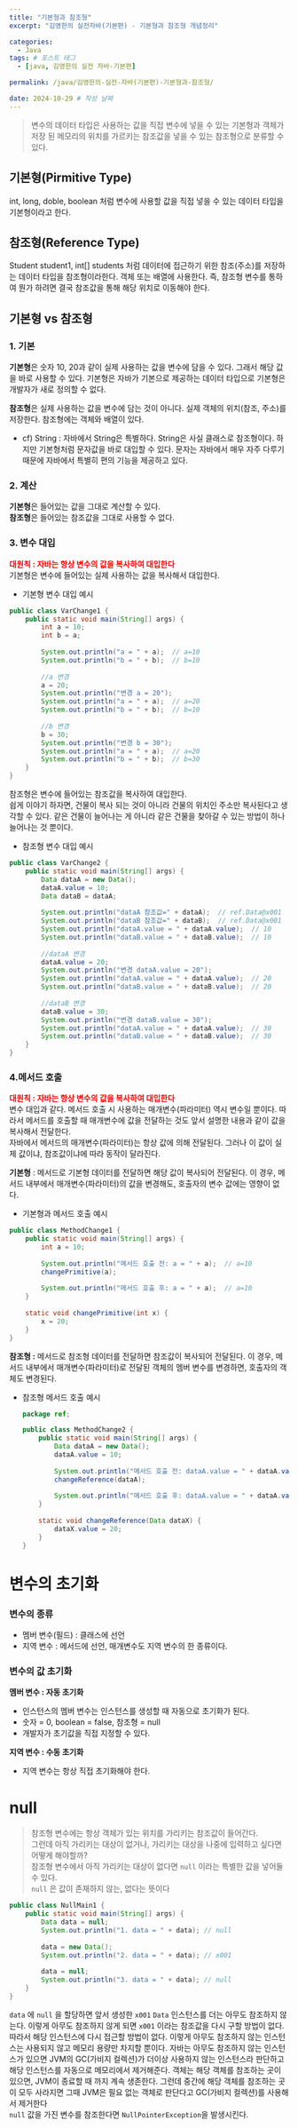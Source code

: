 ```yaml
---
title: "기본형과 참조형"
excerpt: "김영한의 실전자바(기본편) - 기본형과 참조형 개념정리"

categories:
  - Java
tags: # 포스트 태그
  - [java, 김영한의 실전 자바-기본편] 

permalink: /java/김영한의-실전-자바(기본편)-기본형과-참조형/

date: 2024-10-29 # 작성 날짜
---
```


> 변수의 데이터 타입은 사용하는 값을 직접 변수에 넣을 수 있는 기본형과 객체가 저장 된 메모리의 위치를 가르키는 참조값을 넣을 수 있는 참조형으로 분류할 수 있다.

## 기본형(Pirmitive Type)
int, long, doble, boolean 처럼 변수에 사용할 값을 직접 넣을 수 있는 데이터 타입을 기본형이라고 한다.

## 참조형(Reference Type)
Student student1, int[] students 처럼 데이터에 접근하기 위한 참조(주소)를 저장하는 데이터 타입을 참조형이라한다. 객체 또는 배열에 사용한다. 즉, 참조형 변수를 통하여 뭔가 하려면 결국 참조값을 통해 해당 위치로 이동해야 한다.

## 기본형 vs 참조형
### 1. 기본
**기본형**은 숫자 10, 20과 같이 실제 사용하는 값을 변수에 담을 수 있다. 그래서 해당 값을 바로 사용할 수 있다. 기본형은 자바가 기본으로 제공하는 데이터 타입으로 기본형은 개발자가 새로 정의할 수 없다.

**참조형**은 실제 사용하는 값을 변수에 담는 것이 아니다. 실제 객체의 위치(참조, 주소)를 저장한다. 참조형에는 객체와 배열이 있다.
  - cf) String : 자바에서 String은 특별하다. String은 사실 클래스로 참조형이다. 하지만 기본형처럼 문자값을 바로 대입할 수 있다. 문자는 자바에서 매우 자주 다루기 때문에 자바에서 특별히 편의 기능을 제공하고 있다.

### 2. 계산
**기본형**은 들어있는 값을 그대로 계산할 수 있다.
<br>**참조형**은 들어있는 참조값을 그대로 사용할 수 없다.

### 3. 변수 대입  
<span style="color:red">**대원칙 : 자바는 항상 변수의 값을 복사하여 대입한다**</span>
<br>기본형은 변수에 들어있는 실제 사용하는 값을 복사해서 대입한다.
  - 기본형 변수 대입 예시
```java
public class VarChange1 {
	public static void main(String[] args) {
		int a = 10;
		int b = a;
		
		System.out.println("a = " + a);  // a=10
		System.out.println("b = " + b);  // b=10
		
		//a 변경
		a = 20;
		System.out.println("변경 a = 20");
		System.out.println("a = " + a);  // a=20
		System.out.println("b = " + b);  // b=10
		
		//b 변경
		b = 30;
		System.out.println("변경 b = 30");
		System.out.println("a = " + a);  // a=20
		System.out.println("b = " + b);  // b=30
	}
}
```

참조형은 변수에 들어있는 참조값을 복사하여 대입한다.
<br>쉽게 이야기 하자면, 건물이 복사 되는 것이 아니라 건물의 위치인 주소만 복사된다고 생각할 수 있다. 
같은 건물이 늘어나는 게 아니라 같은 건물을 찾아갈 수 있는 방법이 하나 늘어나는 것 뿐이다.
  - 참조형 변수 대입 예시
```java
public class VarChange2 {
	public static void main(String[] args) {
		Data dataA = new Data();
		dataA.value = 10;
		Data dataB = dataA;
		
		System.out.println("dataA 참조값=" + dataA);  // ref.Data@x001
		System.out.println("dataB 참조값=" + dataB);  // ref.Data@x001
		System.out.println("dataA.value = " + dataA.value);  // 10
		System.out.println("dataB.value = " + dataB.value);  // 10
		
		//dataA 변경
		dataA.value = 20;
		System.out.println("변경 dataA.value = 20");
		System.out.println("dataA.value = " + dataA.value);  // 20
		System.out.println("dataB.value = " + dataB.value);  // 20
		
		//dataB 변경
		dataB.value = 30;
		System.out.println("변경 dataB.value = 30");
		System.out.println("dataA.value = " + dataA.value);  // 30
		System.out.println("dataB.value = " + dataB.value);  // 30
	}
}
```

### 4.메서드 호출 
<span style="color:red">**대원칙 : 자바는 항상 변수의 값을 복사하여 대입한다**</span>
<br>변수 대입과 같다. 메서드 호출 시 사용하는 매개변수(파라미터) 역시 변수일 뿐이다. 따라서 메서드를 호출할 때 매개변수에 값을 전달하는 것도 앞서 설명한 내용과 같이 값을 복사해서 전달한다.
<br>자바에서 메서드의 매개변수(파라미터)는 항상 값에 의해 전달된다. 그러나 이 값이 실제 값이냐, 참조값이냐에 따라 동작이 달라진다.

**기본형** : 메서드로 기본형 데이터를 전달하면 해당 값이 복사되어 전달된다. 이 경우, 메서드 내부에서 매개변수(파라미터)의 값을 변경해도, 호출자의 변수 값에는 영향이 없다.

  - 기본형과 메서드 호출 예시
```java    
public class MethodChange1 {
	public static void main(String[] args) {
		int a = 10;
			
		System.out.println("메서드 호출 전: a = " + a);  // a=10
		changePrimitive(a);
		
		System.out.println("메서드 호출 후: a = " + a);  // a=10
	}
	
	static void changePrimitive(int x) {
		x = 20;
	}
}
```

**참조형 :** 메서드로 참조형 데이터를 전달하면 참조값이 복사되어 전달된다. 이 경우, 메서드 내부에서 매개변수(파라미터)로 전달된 객체의 멤버 변수를 변경하면, 호출자의 객체도 변경된다.
  - 참조형 메서드 호출 예시
	```java
	package ref;
	
	public class MethodChange2 {
		public static void main(String[] args) {
			Data dataA = new Data();
			dataA.value = 10;
			
			System.out.println("메서드 호출 전: dataA.value = " + dataA.value); // 10
			changeReference(dataA);
			
			System.out.println("메서드 호출 후: dataA.value = " + dataA.value); // 20
		}
		
		static void changeReference(Data dataX) {
			dataX.value = 20;
		}
	}
	```

# 변수의 초기화

### 변수의 종류

- 멤버 변수(필드) : 클래스에 선언
- 지역 변수 : 메서드에 선언, 매개변수도 지역 변수의 한 종류이다.

### 변수의 값 초기화

**멤버 변수 : 자동 초기화**
  - 인스턴스의 멤버 변수는 인스턴스를 생성할 때 자동으로 초기화가 된다.
  - 숫자 = 0, boolean = false, 참조형 = null
  - 개발자가 초기값을 직접 지정할 수 있다.

**지역 변수 : 수동 초기화**
  - 지역 변수는 항상 직접 초기화해야 한다.

# null

> 참조형 변수에는 항상 객체가 있는 위치를 가리키는 참조값이 들어간다. <br>그런데 아직 가리키는 대상이 없거나, 가리키는 대상을 나중에 입력하고 싶다면 어떻게 해야할까? <br>참조형 변수에서 아직 가리키는 대상이 없다면 `null` 이라는 특별한 값을 넣어둘 수 있다. <br>`null` 은 값이 존재하지 않는, 없다는 뜻이다

```java
public class NullMain1 {
	public static void main(String[] args) {
		Data data = null;
		System.out.println("1. data = " + data); // null
		
		data = new Data();
		System.out.println("2. data = " + data); // x001
		
		data = null;
		System.out.println("3. data = " + data); // null
	}
}
```

`data` 에 `null` 을 할당하면 앞서 생성한 `x001` `Data` 인스턴스를 더는 아무도 참조하지 않는다. 이렇게 아무도 참조하지 않게 되면 `x001` 이라는 참조값을 다시 구할 방법이 없다. 따라서 해당 인스턴스에 다시 접근할 방법이 없다. 이렇게 아무도 참조하지 않는 인스턴스는 사용되지 않고 메모리 용량만 차지할 뿐이다. 자바는 아무도 참조하지 않는 인스턴스가 있으면 JVM의 GC(가비지 컬렉션)가 더이상 사용하지 않는 인스턴스라 판단하고 해당 인스턴스를 자동으로 메모리에서 제거해준다. 객체는 해당 객체를 참조하는 곳이 있으면, JVM이 종료할 때 까지 계속 생존한다. 그런데 중간에 해당 객체를 참조하는 곳이 모두 사라지면 그때 JVM은 필요 없는 객체로 판단다고 GC(가비지 컬렉션)를 사용해서 제거한다
<br>`null` 값을 가진 변수를 참조한다면 `NullPointerException`을 발생시킨다.